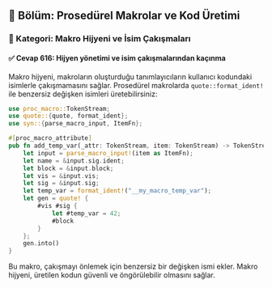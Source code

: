## 📘 Bölüm: Prosedürel Makrolar ve Kod Üretimi  
### 🔹 Kategori: Makro Hijyeni ve İsim Çakışmaları  
#### ✅ Cevap 616: Hijyen yönetimi ve isim çakışmalarından kaçınma

Makro hijyeni, makroların oluşturduğu tanımlayıcıların kullanıcı kodundaki isimlerle çakışmamasını sağlar. Prosedürel makrolarda `quote::format_ident!` ile benzersiz değişken isimleri üretebilirsiniz:

```rust
use proc_macro::TokenStream;
use quote::{quote, format_ident};
use syn::{parse_macro_input, ItemFn};

#[proc_macro_attribute]
pub fn add_temp_var(_attr: TokenStream, item: TokenStream) -> TokenStream {
    let input = parse_macro_input!(item as ItemFn);
    let name = &input.sig.ident;
    let block = &input.block;
    let vis = &input.vis;
    let sig = &input.sig;
    let temp_var = format_ident!("__my_macro_temp_var");
    let gen = quote! {
        #vis #sig {
            let #temp_var = 42;
            #block
        }
    };
    gen.into()
}
```

Bu makro, çakışmayı önlemek için benzersiz bir değişken ismi ekler. Makro hijyeni, üretilen kodun güvenli ve öngörülebilir olmasını sağlar.

